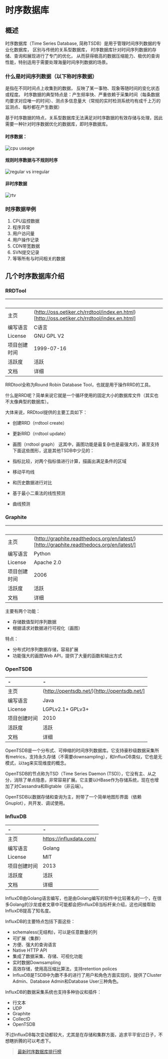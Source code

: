 # 时序数据库

## 概述

时序数据库（Time Series Database, 简称TSDB）是用于管理时间序列数据的专业化数据库， 区别与传统的关系型数据库， 时序数据库针对时间序列数据的存储、查询和展现进行了专门的优化， 从而获得极高的数据压缩能力、极优的查询性能，特别适用于需要处理海量时间序列数据的场景。

### 什么是时间序列数据（以下称时序数据）

是指在不同时间点上收集到的数据， 反映了某一事物、现象等随时间的变化状态或程度。
时序数据的典型特点是：产生频率快、严重依赖于采集时间（每条数据均要求对应唯一的时间）、测点多信息量大（常规的实时检测系统均有成千上万的监测点、每秒都在产生数据）

基于时序数据的特点，关系型数据库无法满足对时序数据的有效存储与处理，因此需要一种针对时序数据优化的数据库，即时序数据库。

#### 时序数据：

![cpu useage](../../../../assets/images/tsd/cpu-useage.png)

#### 规则时序数据与不规则时序

![regular vs irregular](../../../../assets/images/tsd/regular_irregular.png)

#### 非时序数据

![rtv](../../../../assets/images/tsd/rtv.png)

### 时序数据举例

1. CPU监控数据
1. 程序异常
1. 用户访问量
1. 用户操作记录
1. CDN带宽数据
1. SVN提交记录
1. 等等所有与时间相关的数据

## 几个时序数据库介绍

### RRDTool

| &nbsp; | &nbsp; |
|:--|:--|
|主页|(http://oss.oetiker.ch/rrdtool/index.en.html)[http://oss.oetiker.ch/rrdtool/index.en.html]|
|编写语言|C语言|
|License|GNU GPL V2|
|项目创建时间|1999-07-16|
|活跃度|活跃|
|文档|详细|

RRDtool全称为Round Robin Database Tool，也就是用于操作RRD的工具。

什么是RRD呢？简单来说它就是一个循环使用的固定大小的数据库文件（其实也不太像典型的数据库）。

大体来说，RRDtool提供的主要工具如下：

- 创建RRD（rrdtool create）
- 更新RRD（rrdtool update）
- 画图（rrdtool graph）
这其中，画图功能是最复杂也是最强大的，甚至支持下面这些图形，这是其他TSDB中少见的：

- 指标比较，对两个指标值进行计算，描画出满足条件的区域
- 移动平均线
- 和历史数据进行对比
- 基于最小二乘法的线性预测
- 曲线预测

### Graphite

| &nbsp; | &nbsp; |
|:--|:--|
|主页|(http://graphite.readthedocs.org/en/latest/)[http://graphite.readthedocs.org/en/latest/]|
|编写语言|Python|
|License|Apache 2.0|
|项目创建时间|2006|
|活跃度|活跃|
|文档|详细|

主要有两个功能：

- 存储数值型时序列数据
- 根据请求对数据进行可视化（画图）

特点：

- 分布式时序列数据存储，容易扩展
- 功能强大的画图Web API，提供了大量的函数和输出方式

### OpenTSDB

| - | - |
|:--|:--|
|主页|(http://opentsdb.net/)[http://opentsdb.net/]|
|编写语言|Java|
|License|LGPLv2.1+ GPLv3+|
|项目创建时间|2010|
|活跃度|活跃|
|文档|详细|

OpenTSDB是一个分布式、可伸缩的时间序列数据库。它支持豪秒级数据采集所有metrics，支持永久存储（不需要downsampling），和InfluxDB类似，它也是无模式，以tag来实现维度的概念。

OpenTSDB的节点称为TSD（Time Series Daemon (TSD)），它没有主、从之分，消除了单点隐患，非常容易扩展。它主要以HBase作为存储系统，现在也增加了对Cassandra和Bigtable（非云端）。

OpenTSDB以数据存储和查询为主，附带了一个简单地图形界面（依赖Gnuplot），共开发、调试使用。

### InfluxDB

|-|-|
|:--|:--|
|主页|	https://influxdata.com/
|编写语言|Golang|
|License|MIT|
|项目创建时间|2013|
|活跃度|活跃|
|文档|详细|

InfluxDB由Golang语言编写，也是由Golang编写的软件中比较著名的一个，在很多Golang的沙龙或者文章中可能都会把InfluxDB当标杆来介绍，这也间接帮助InfluxDB提高了知名度。

InfluxDB的主要特点包括下面这些：

- schemaless(无结构)，可以是任意数量的列
- 可扩展（集群）
- 方便、强大的查询语言
- Native HTTP API
- 集成了数据采集、存储、可视化功能
- 实时数据Downsampling
- 高效存储，使用高压缩比算法，支持retention polices
- InfluxDB是TSDB中为数不多的进行了用户和角色方面实现的，提供了Cluster Admin、Database Admin和Database User三种角色。

InfluxDB的数据采集系统也支持多种协议和插件：

- 行文本
- UDP
- Graphite
- CollectD
- OpenTSDB

不过InfluxDB每次变动都较大，尤其是在存储和集群方面，追求平平安过日子，不想瞎折腾的可以考虑下。

> [最新时序数据库排行榜](https://db-engines.com/en/ranking/time+series+dbms)
